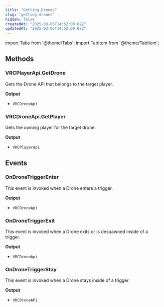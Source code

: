 ```yaml
---
title: "Getting Drones"
slug: "getting-drones"
hidden: false
createdAt: "2025-03-05T14:52:00.02Z"
updatedAt: "2025-03-05T14:52:00.02Z"
---
```

import Tabs from '@theme/Tabs';
import TabItem from '@theme/TabItem';

## Methods

### VRCPlayerApi.GetDrone
Gets the Drone API that belongs to the target player.

**Output**
- `VRCDroneApi`


### VRCDroneApi.GetPlayer
Gets the owning player for the target drone.

**Output**
- `VRCPlayerApi`

## Events

### OnDroneTriggerEnter
This event is invoked when a Drone enters a trigger.

**Output**
- `VRCDroneApi`


### OnDroneTriggerExit
This event is invoked when a Drone exits or is despawned inside of a trigger.

**Output**
- `VRCDroneApi`


### OnDroneTriggerStay
This event is invoked when a Drone stays inside of a trigger.

**Output**
- `VRCDroneAPi`
